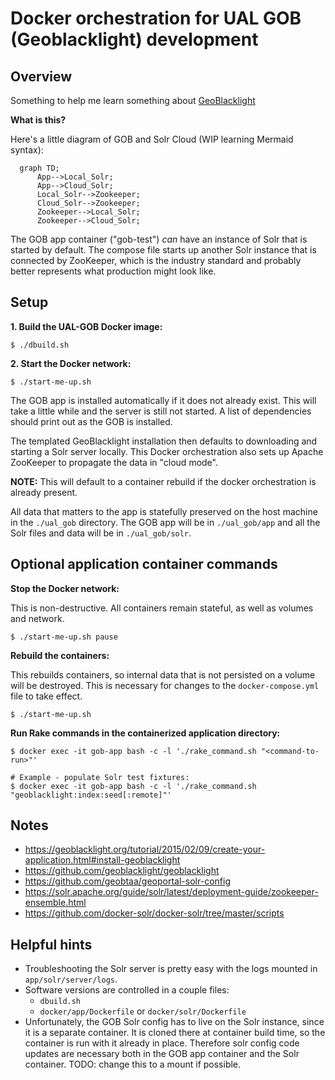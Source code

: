 # Docker orchestration for UAL GOB (Geoblacklight) development

## Overview

Something to help me learn something about [GeoBlacklight](https://geoblacklight.org/)

**What is this?**

Here's a little diagram of GOB and Solr Cloud (WIP learning Mermaid syntax):

```mermaid
  graph TD;
      App-->Local_Solr;
      App-->Cloud_Solr;
      Local_Solr-->Zookeeper;
      Cloud_Solr-->Zookeeper;
      Zookeeper-->Local_Solr;
      Zookeeper-->Cloud_Solr;
```

The GOB app container ("gob-test") _can_ have an instance of Solr that is started by default. The compose file starts up another Solr instance that is connected by ZooKeeper, which is the industry standard and probably better represents what production might look like.

## Setup

**1. Build the UAL-GOB Docker image:**

```shell
$ ./dbuild.sh
```

**2. Start the Docker network:**

```shell
$ ./start-me-up.sh
```

The GOB app is installed automatically if it does not already exist. This will take a little while and the server is still not started. A list of dependencies should print out as the GOB is installed.

The templated GeoBlacklight installation then defaults to downloading and starting a Solr server locally. This Docker orchestration also sets up Apache ZooKeeper to propagate the data in "cloud mode".

__NOTE:__ This will default to a container rebuild if the docker orchestration is already present.

All data that matters to the app is statefully preserved on the host machine in the `./ual_gob` directory. The GOB app will be in `./ual_gob/app` and all the Solr files and data will be in `./ual_gob/solr`.

## Optional application container commands

**Stop the Docker network:**

This is non-destructive. All containers remain stateful, as well as volumes and network.

```shell
$ ./start-me-up.sh pause
```

**Rebuild the containers:**

This rebuilds containers, so internal data that is not persisted on a volume will be destroyed. This is necessary for changes to the `docker-compose.yml` file to take effect.

```shell
$ ./start-me-up.sh
```

**Run Rake commands in the containerized application directory:**

```shell
$ docker exec -it gob-app bash -c -l './rake_command.sh "<command-to-run>"'

# Example - populate Solr test fixtures:
$ docker exec -it gob-app bash -c -l './rake_command.sh "geoblacklight:index:seed[:remote]"'
```

## Notes

* https://geoblacklight.org/tutorial/2015/02/09/create-your-application.html#install-geoblacklight
* https://github.com/geoblacklight/geoblacklight
* https://github.com/geobtaa/geoportal-solr-config
* https://solr.apache.org/guide/solr/latest/deployment-guide/zookeeper-ensemble.html
* https://github.com/docker-solr/docker-solr/tree/master/scripts

## Helpful hints

* Troubleshooting the Solr server is pretty easy with the logs mounted in `app/solr/server/logs`.
* Software versions are controlled in a couple files:
  * `dbuild.sh`
  * `docker/app/Dockerfile` or `docker/solr/Dockerfile`
* Unfortunately, the GOB Solr config has to live on the Solr instance, since it is a separate container. It is cloned there at container build time, so the container is run with it already in place. Therefore solr config code updates are necessary both in the GOB app container and the Solr container. TODO: change this to a mount if possible.
